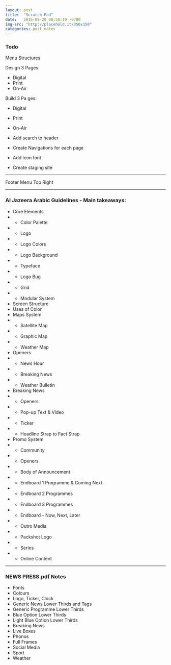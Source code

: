 ```yaml
---
layout: post
title:  "Scratch Pad"
date:   2016-09-20 00:58:19 -0700
img-src: "http://placehold.it/350x150"
categories: post notes
---
```


### Todo
Menu Structures  

Design 3 Pages:  
- Digital
- Print
- On-Air

Build 3 Pa  ges:  
- Digital
- Print
- On-Air

- Add search to header
- Create Navigations for each page
- Add icon font
- Create staging site


--------------------------------

Footer Menu Top Right

--------------------------------

### Al Jazeera Arabic Guidelines - Main takeaways:
- Core Elements
- - Color Palette
- - Logo
- - Logo Colors
- - Logo Background
- - Typeface
- - Logo Bug
- - Grid
- - Modular System
- Screen Structure
- Uses of Color
- Maps System
- - Satellite Map
- - Graphic Map
- - Weather Map
- Openers
- - News Hour
- - Breaking News
- - Weather Bulletin
- Breaking News
- - Openers
- - Pop-up Text & Video
- - Ticker
- - Headline Strap to Fact Strap
- Promo System
- - Community
- - Openers
- - Body of Announcement
- - Endboard 1 Programme & Coming Next
- - Endboard 2 Programmes
- - Endboard 3 Programmes
- - Endboard - Now, Next, Later
- - Outro Media
- - Packshot Logo
- - Series
- - Online Content

--------------------------------

### NEWS PRESS.pdf Notes
- Fonts
- Colours
- Logo, Ticker, Clock
- Generic News Lower Thirds and Tags
- Generic Programme Lower Thirds
- Blue Option Lower Thirds
- Light Blue Option Lower Thirds
- Breaking News
- Live Boxes
- Phonos
- Full Frames
- Social Media
- Sport
- Weather
